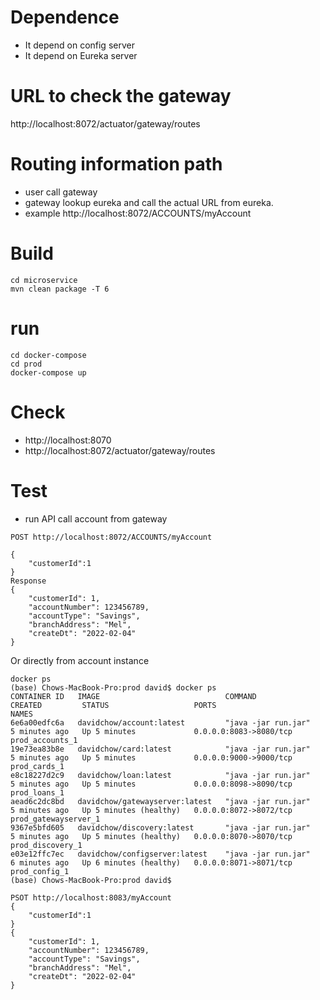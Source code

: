 # Dependence
- It depend on config server
- It depend on Eureka server

# URL to check the gateway
http://localhost:8072/actuator/gateway/routes

# Routing information path
- user call gateway
- gateway lookup eureka and call the actual URL from eureka.
- example
http://localhost:8072/ACCOUNTS/myAccount

# Build
```
cd microservice
mvn clean package -T 6
```

# run
```
cd docker-compose
cd prod
docker-compose up
```

# Check
- http://localhost:8070
- http://localhost:8072/actuator/gateway/routes

# Test
- run API call account from gateway

```
POST http://localhost:8072/ACCOUNTS/myAccount

{
    "customerId":1
}
Response
{
    "customerId": 1,
    "accountNumber": 123456789,
    "accountType": "Savings",
    "branchAddress": "Mel",
    "createDt": "2022-02-04"
}
```

Or directly from account instance

```
docker ps
(base) Chows-MacBook-Pro:prod david$ docker ps
CONTAINER ID   IMAGE                            COMMAND               CREATED         STATUS                   PORTS                    NAMES
6e6a00edfc6a   davidchow/account:latest         "java -jar run.jar"   5 minutes ago   Up 5 minutes             0.0.0.0:8083->8080/tcp   prod_accounts_1
19e73ea83b8e   davidchow/card:latest            "java -jar run.jar"   5 minutes ago   Up 5 minutes             0.0.0.0:9000->9000/tcp   prod_cards_1
e8c18227d2c9   davidchow/loan:latest            "java -jar run.jar"   5 minutes ago   Up 5 minutes             0.0.0.0:8098->8090/tcp   prod_loans_1
aead6c2dc8bd   davidchow/gatewayserver:latest   "java -jar run.jar"   5 minutes ago   Up 5 minutes (healthy)   0.0.0.0:8072->8072/tcp   prod_gatewayserver_1
9367e5bfd605   davidchow/discovery:latest       "java -jar run.jar"   5 minutes ago   Up 5 minutes (healthy)   0.0.0.0:8070->8070/tcp   prod_discovery_1
e03e12ffc7ec   davidchow/configserver:latest    "java -jar run.jar"   6 minutes ago   Up 6 minutes (healthy)   0.0.0.0:8071->8071/tcp   prod_config_1
(base) Chows-MacBook-Pro:prod david$ 
```

```
PSOT http://localhost:8083/myAccount
{
    "customerId":1
}
{
    "customerId": 1,
    "accountNumber": 123456789,
    "accountType": "Savings",
    "branchAddress": "Mel",
    "createDt": "2022-02-04"
}
```



